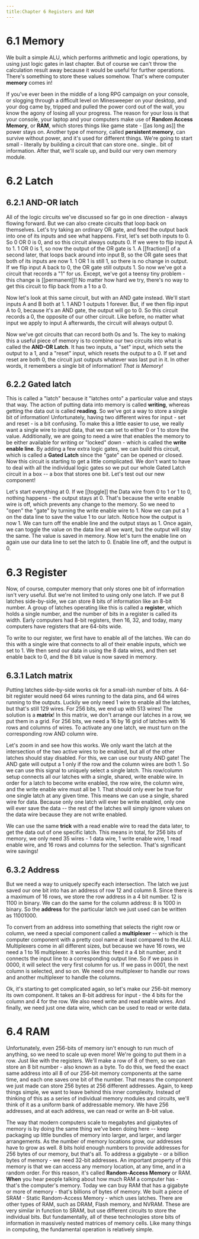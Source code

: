 ```yaml
---
title:Chapter 6 Registers and RAM
---
```


# 6.1 Memory
We built a simple ALU, which performs arithmetic and logic operations, by using just logic gates in last chapter. But of course we can't throw the calculation result away because it would be useful for further operations. There's something to store these values somehow. That's where computer **memory** comes in!

If you've ever been in the middle of a long RPG campaign on your console, or slogging through a difficult level on Minesweeper on your desktop, and your dog came by, tripped and pulled the power cord out of the wall, you know the agony of losing all your progress. The reason for your loss is that your console, your laptop and your computers make use of **Random Access Memory**, or **RAM**, which stores things like game state - [[as long as]] the power stays on. Another type of memory, called **persistent memory**, can survive without power, and it's used for different things. We're going to start small - literally by building a circuit that can store one.. single.. bit of information. After that, we'll scale up, and build our very own memory module. 

# 6.2 Latch
## 6.2.1 AND-OR latch
All of the logic circuits we've discussed so far go in one direction - always flowing forward. But we can also create circuits that loop back on themselves. Let's try taking an ordinary OR gate, and feed the output back into one of its inputs and see what happens. First, let's set both inputs to 0. So 0 OR 0 is 0, and so this circuit always outputs 0. If we were to flip input A to 1. 1 OR 0 is 1, so now the output of the OR gate is 1. A [[fraction]] of a second later, that loops back around into input B, so the OR gate sees that both of its inputs are now 1. 1 OR 1 is still 1, so there is no change in output. If we flip input A back to 0, the OR gate still outputs 1. So now we've got a circuit that records a "1" for us. Except, we've got a teensy tiny problem - this change is [[permanent]]! No matter how hard we try, there's no way to get this circuit to flip back from a 1 to a 0. 

Now let's look at this same circuit, but with an AND gate instead. We'll start inputs A and B both at 1. 1 AND 1 outputs 1 forever. But, if we then flip input A to 0, because it's an AND gate, the output will go to 0. So this circuit records a 0, the opposite of our other circuit. Like before, no matter what input we apply to input A afterwards, the circuit will always output 0.

Now we've got circuits that can record both 0s and 1s. The key to making this a useful piece of memory is to combine our two circuits into what is called the **AND-OR Latch**. It has two inputs, a "set" input, which sets the output to a 1, and a "reset" input, which resets the output to a 0. If set and reset are both 0, the circuit just outputs whatever was last put in it. In other words, it remembers a single bit of information!  *That is Memory!* 

## 6.2.2 Gated latch
This is called a "latch" because it "latches onto" a particular value and stays that way. The action of putting data into memory is called **writing**, whereas getting the data out is called **reading**. So we've got a way to store a single bit of information! Unfortunately, having two different wires for input - set and reset - is a bit confusing. To make this a little easier to use, we really want a single wire to input data, that we can set to either 0 or 1 to store the value. Additionally, we are going to need a wire that enables the memory to be either available for writing or "locked" down - which is called the **write enable line**. By adding a few extra logic gates, we can build this circuit, which is called a **Gated Latch** since the "gate" can be opened or closed. Now this circuit is starting to get a little complicated. We don't want to have to deal with all the individual logic gates so we put our whole Gated Latch circuit in a box -- a box that stores one bit. Let's test out our new component! 

Let's start everything at 0. If we [[toggle]] the Data wire from 0 to 1 or 1 to 0, nothing happens - the output stays at 0. That's because the write enable wire is off, which prevents any change to the memory. So we need to "open" the "gate" by turning the write enable wire to 1. Now we can put a 1 on the data line to save the value 1 to our latch. Notice how the output is now 1. We can turn off the enable line and the output stays as 1. Once again, we can toggle the value on the data line all we want, but the output will stay the same. The value is saved in memory. Now let's turn the enable line on again use our data line to set the latch to 0. Enable line off, and the output is 0.  

# 6.3 Register 
Now, of course, computer memory that only stores one bit of information isn't very useful.  But we're not limited to using only one latch. If we put 8 latches side-by-side, we can store 8 bits of information like an 8-bit number. A group of latches operating like this is called a **register**, which holds a single number, and the number of bits in a register is called its width. Early computers had 8-bit registers, then 16, 32, and today, many computers have registers that are 64-bits wide. 

To write to our register, we first have to enable all of the latches. We can do this with a single wire that connects to all of their enable inputs, which we set to 1. We then send our data in using the 8 data wires, and then set enable back to 0, and the 8 bit value is now saved in memory. 

## 6.3.1 Latch matrix
Putting latches side-by-side works ok for a small-ish number of bits. A 64-bit register would need 64 wires running to the data pins, and 64 wires running to the outputs. Luckily we only need 1 wire to enable all the latches, but that's still 129 wires. For 256 bits, we end up with 513 wires! The solution is a **matrix**! In this matrix, we don't arrange our latches in a row, we put them in a grid. For 256 bits, we need a 16 by 16 grid of latches with 16 rows and columns of wires. To activate any one latch, we must turn on the corresponding row AND column wire. 

Let's zoom in and see how this works. We only want the latch at the intersection of the two active wires to be enabled, but all of the other latches should stay disabled. For this, we can use our trusty AND gate! The AND gate will output a 1 only if the row and the column wires are both 1. So we can use this signal to uniquely select a single latch. This row/column setup connects all our latches with a single, shared, write enable wire. In order for a latch to become write enabled, the row wire, the column wire, and the write enable wire must all be 1. That should only ever be true for one single latch at any given time. This means we can use a single, shared wire for data. Because only one latch will ever be write enabled, only one will ever save the data -- the rest of the latches will simply ignore values on the data wire because they are not write enabled. 

We can use the same **trick** with a read enable wire to read the data later, to get the data out of one specific latch. This means in total, for 256 bits of memory, we only need 35 wires - 1 data wire, 1 write enable wire, 1 read enable wire, and 16 rows and columns for the selection. That's significant wire savings! 

## 6.3.2 Address
But we need a way to uniquely specify each intersection.  The latch we just saved our one bit into has an address of row 12 and column 8. Since there is a maximum of 16 rows, we store the row address in a 4 bit number. 12 is 1100 in binary. We can do the same for the column address: 8 is 1000 in binary. So the **address** for the particular latch we just used can be written as 11001000. 

To convert from an address into something that selects the right row or column, we need a special component called a **multiplexer** -- which is the computer component with a pretty cool name at least compared to the ALU. Multiplexers come in all different sizes, but because we have 16 rows, we need a 1 to 16 multiplexer. It works like this: feed it a 4 bit number, and it connects the input line to a corresponding output line. So if we pass in 0000, it will select the very first column for us. If we pass in 0001, the next column is selected, and so on. We need one multiplexer to handle our rows and another multiplexer to handle the columns. 

Ok, it's starting to get complicated again, so let's make our 256-bit memory its own component. It takes an 8-bit address for input - the 4 bits for the column and 4 for the row. We also need write and read enable wires. And finally, we need just one data wire, which can be used to read or write data. 

# 6.4 RAM
Unfortunately, even 256-bits of memory isn't enough to run much of anything, so we need to scale up even more! We're going to put them in a row. Just like with the registers. We'll make a row of 8 of them, so we can store an 8 bit number - also known as a byte. To do this, we feed the exact same address into all 8 of our 256-bit memory components at the same time, and each one saves one bit of the number. That means the component we just made can store 256 bytes at 256 different addresses. Again, to keep things simple, we want to leave behind this inner complexity. Instead of thinking of this as a series of individual memory modules and circuits, we'll think of it as a uniform bank of addressable memory. We have 256 addresses, and at each address, we can read or write an 8-bit value. 

The way that modern computers scale to megabytes and gigabytes of memory is by doing the same thing we've been doing here -- keep packaging up little bundles of memory into larger, and larger, and larger arrangements. As the number of memory locations grow, our addresses have to grow as well. 8 bits hold enough numbers to provide addresses for 256 bytes of our memory, but that's all. To address a gigabyte - or a billion bytes of memory - we need 32-bit addresses. An important property of this memory is that we can access any memory location, at any time, and in a random order. For this reason, it's called **Random-Access Memory** or RAM. **When** you hear people talking about how much RAM a computer has - that's the computer's memory. Today we can buy RAM that has a gigabyte or more of memory - that's billions of bytes of memory. We built a piece of SRAM - Static Random-Access Memory - which uses latches. There are other types of RAM, such as DRAM, Flash memory, and NVRAM. These are very similar in function to SRAM, but use different circuits to store the individual bits. But fundamentally, all of these technologies store bits of information in massively nested matrices of memory cells. Like many things in computing, the fundamental operation is relatively simple. 